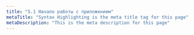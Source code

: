 ```yaml
---
title: "5.1	Начало работы с приложением"
metaTitle: "Syntax Highlighting is the meta title tag for this page"
metaDescription: "This is the meta description for this page"
---
```


